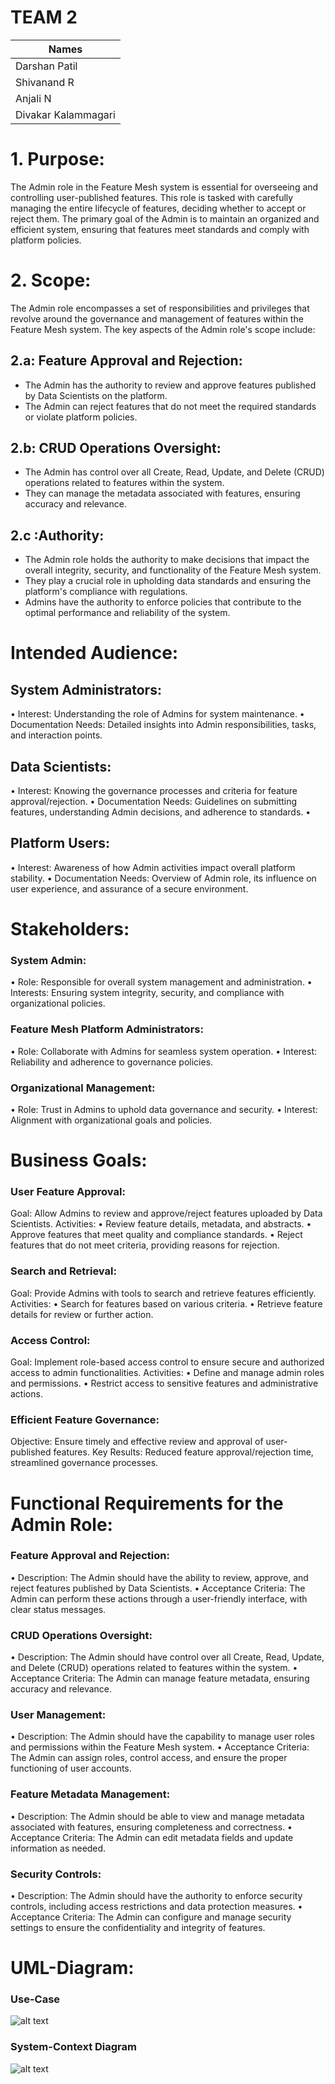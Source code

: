  

 # TEAM 2
| Names |  
| ---- |
| Darshan Patil | 
| Shivanand R | 
|  Anjali N |
| Divakar Kalammagari |













# 1. Purpose:
The Admin role in the Feature Mesh system is essential for overseeing and controlling user-published features. This role is tasked with carefully managing the entire lifecycle of features, deciding whether to accept or reject them. The primary goal of the Admin is to maintain an organized and efficient system, ensuring that features meet standards and comply with platform policies.



# 2. Scope:
The Admin role encompasses a set of responsibilities and privileges that revolve around the governance and management of features within the Feature Mesh system. The key aspects of the Admin role's scope include:

## 2.a: Feature Approval and Rejection:
- The Admin has the authority to review and approve features published by Data Scientists on the platform.
- The Admin can reject features that do not meet the required standards or violate platform policies.

## 2.b:  CRUD Operations Oversight:
- The Admin has control over all Create, Read, Update, and Delete (CRUD) operations related to features within the system.
- They can manage the metadata associated with features, ensuring accuracy and relevance.

## 2.c :Authority:
- The Admin role holds the authority to make decisions that impact the overall integrity, security, and functionality of the Feature Mesh system.
- They play a crucial role in upholding data standards and ensuring the platform's compliance with regulations.
- Admins have the authority to enforce policies that contribute to the optimal performance and reliability of the system.

# Intended Audience:
## System Administrators:
•	Interest: Understanding the role of Admins for system maintenance.
•	Documentation Needs: Detailed insights into Admin responsibilities, tasks, and interaction points.


## Data Scientists:
•	Interest: Knowing the governance processes and criteria for feature approval/rejection.
•	Documentation Needs: Guidelines on submitting features, understanding Admin decisions, and adherence to standards.
•	
## Platform Users:
•	Interest: Awareness of how Admin activities impact overall platform stability.
•	Documentation Needs: Overview of Admin role, its influence on user experience, and assurance of a secure environment.



# Stakeholders:


### System Admin:
•	Role: Responsible for overall system management and administration.
•	Interests: Ensuring system integrity, security, and compliance with organizational policies.

### Feature Mesh Platform Administrators:
•	Role: Collaborate with Admins for seamless system operation.
•	Interest: Reliability and adherence to governance policies.

### Organizational Management:
•	Role: Trust in Admins to uphold data governance and security.
•	Interest: Alignment with organizational goals and policies.


# Business Goals:

### User Feature Approval:
Goal: Allow Admins to review and approve/reject features uploaded by Data Scientists.
Activities:
•	Review feature details, metadata, and abstracts.
•	Approve features that meet quality and compliance standards.
•	Reject features that do not meet criteria, providing reasons for rejection.

### Search and Retrieval:
Goal: Provide Admins with tools to search and retrieve features efficiently.
Activities:
•	Search for features based on various criteria.
•	Retrieve feature details for review or further action.

### Access Control:
Goal: Implement role-based access control to ensure secure and authorized access to admin functionalities.
Activities:
•	Define and manage admin roles and permissions.
•	Restrict access to sensitive features and administrative actions.

### Efficient Feature Governance:
Objective: Ensure timely and effective review and approval of user-published features.
Key Results: Reduced feature approval/rejection time, streamlined governance processes.


# Functional Requirements for the Admin Role:

### Feature Approval and Rejection:
•	Description: The Admin should have the ability to review, approve, and reject features published by Data Scientists.
•	Acceptance Criteria: The Admin can perform these actions through a user-friendly interface, with clear status messages. 


### CRUD Operations Oversight:

•	Description: The Admin should have control over all Create, Read, Update, and Delete (CRUD) operations related to features within the system.
•	Acceptance Criteria: The Admin can manage feature metadata, ensuring accuracy and relevance.

### User Management:
•	Description: The Admin should have the capability to manage user roles and permissions within the Feature Mesh system.
•	Acceptance Criteria: The Admin can assign roles, control access, and ensure the proper functioning of user accounts.

### Feature Metadata Management:
•	Description: The Admin should be able to view and manage metadata associated with features, ensuring completeness and correctness.
•	Acceptance Criteria: The Admin can edit metadata fields and update information as needed.

### Security Controls:
•	Description: The Admin should have the authority to enforce security controls, including access restrictions and data protection measures.
•	Acceptance Criteria: The Admin can configure and manage security settings to ensure the confidentiality and integrity of features. 










# UML-Diagram: 
### Use-Case
![alt text](https://github.com/Darshpatil/NEWS/blob/main/MicrosoftTeams-image%20(1).png?raw=true)


### System-Context Diagram

![alt text](https://github.com/Darshpatil/NEWS/blob/main/Team_2_Context.PNG?raw=true)


